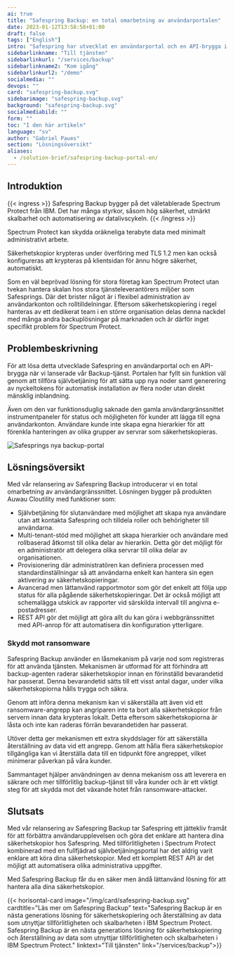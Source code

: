 ```yaml
---
ai: true
title: "Safespring Backup: en total omarbetning av användarportalen"
date: 2023-01-12T13:58:58+01:00
draft: false
tags: ["English"]
intro: "Safespring har utvecklat en användarportal och en API-brygga i samband med lanseringen av vår tjänst Safespring Backup."
sidebarlinkname: "Till tjänsten"
sidebarlinkurl: "/services/backup"
sidebarlinkname2: "Kom igång"
sidebarlinkurl2: "/demo"
socialmedia: ""
devops: ""
card: "safespring-backup.svg"
sidebarimage: "safespring-backup.svg"
background: "safespring-backup.svg"
socialmediabild: ""
form: ""
toc: "I den här artikeln"
language: "sv"
author: "Gabriel Paues"
section: "Lösningsöversikt"
aliases:
  - /solution-brief/safespring-backup-portal-en/
---
```


## Introduktion

{{< ingress >}}
Safespring Backup bygger på det väletablerade Spectrum Protect från IBM. Det har många styrkor, såsom hög säkerhet, utmärkt skalbarhet och automatisering av datalivscykeln.
{{< /ingress >}}

Spectrum Protect kan skydda oräkneliga terabyte data med minimalt administrativt arbete.

Säkerhetskopior krypteras under överföring med TLS 1.2 men kan också konfigureras att krypteras på klientsidan för ännu högre säkerhet, automatiskt.

Som en väl beprövad lösning för stora företag kan Spectrum Protect utan tvekan hantera skalan hos stora tjänsteleverantörers miljöer som Safesprings. Där det brister något är i flexibel administration av användarkonton och rolltilldelningar. Eftersom säkerhetskopiering i regel hanteras av ett dedikerat team i en större organisation delas denna nackdel med många andra backuplösningar på marknaden och är därför inget specifikt problem för Spectrum Protect.

## Problembeskrivning

För att lösa detta utvecklade Safespring en användarportal och en API-brygga när vi lanserade vår Backup-tjänst. Portalen har fyllt sin funktion väl genom att tillföra självbetjäning för att sätta upp nya noder samt generering av nyckeltokens för automatisk installation av flera noder utan direkt mänsklig inblandning.

Även om den var funktionsduglig saknade den gamla användargränssnittet instrumentpaneler för status och möjligheten för kunder att lägga till egna användarkonton. Användare kunde inte skapa egna hierarkier för att förenkla hanteringen av olika grupper av servrar som säkerhetskopieras.

![Safesprings nya backup-portal](/img/safespring-backup-portal.png)

## Lösningsöversikt

Med vår relansering av Safespring Backup introducerar vi en total omarbetning av användargränssnittet. Lösningen bygger på produkten Auwau Cloutility med funktioner som:

- Självbetjäning för slutanvändare med möjlighet att skapa nya användare utan att kontakta Safespring och tilldela roller och behörigheter till användarna.
- Multi-tenant-stöd med möjlighet att skapa hierarkier och användare med rollbaserad åtkomst till olika delar av hierarkin. Detta gör det möjligt för en administratör att delegera olika servrar till olika delar av organisationen.
- Provisionering där administratören kan definiera processen med standardinställningar så att användarna enkelt kan hantera sin egen aktivering av säkerhetskopieringar.
- Avancerad men lättanvänd rapportmotor som gör det enkelt att följa upp status för alla pågående säkerhetskopieringar. Det är också möjligt att schemalägga utskick av rapporter vid särskilda intervall till angivna e-postadresser.
- REST API gör det möjligt att göra allt du kan göra i webbgränssnittet med API-anrop för att automatisera din konfiguration ytterligare.

### Skydd mot ransomware

Safespring Backup använder en låsmekanism på varje nod som registreras för att använda tjänsten. Mekanismen är utformad för att förhindra att backup-agenten raderar säkerhetskopior innan en förinställd bevarandetid har passerat. Denna bevarandetid sätts till ett visst antal dagar, under vilka säkerhetskopiorna hålls trygga och säkra.

Genom att införa denna mekanism kan vi säkerställa att även vid ett ransomware-angrepp kan angriparen inte ta bort alla säkerhetskopior från servern innan data krypteras lokalt. Detta eftersom säkerhetskopiorna är låsta och inte kan raderas förrän bevarandetiden har passerat.

Utöver detta ger mekanismen ett extra skyddslager för att säkerställa återställning av data vid ett angrepp. Genom att hålla flera säkerhetskopior tillgängliga kan vi återställa data till en tidpunkt före angreppet, vilket minimerar påverkan på våra kunder.

Sammantaget hjälper användningen av denna mekanism oss att leverera en säkrare och mer tillförlitlig backup-tjänst till våra kunder och är ett viktigt steg för att skydda mot det växande hotet från ransomware-attacker.

## Slutsats

Med vår relansering av Safespring Backup tar Safespring ett jättekliv framåt för att förbättra användarupplevelsen och göra det enklare att hantera dina säkerhetskopior hos Safespring. Med tillförlitligheten i Spectrum Protect kombinerad med en fullfjädrad självbetjäningsportal har det aldrig varit enklare att köra dina säkerhetskopior. Med ett komplett REST API är det möjligt att automatisera olika administrativa uppgifter.

Med Safespring Backup får du en säker men ändå lättanvänd lösning för att hantera alla dina säkerhetskopior.

{{< horisontal-card image="/img/card/safespring-backup.svg" cardtitle="Läs mer om Safespring Backup" text="Safespring Backup är en nästa generations lösning för säkerhetskopiering och återställning av data som utnyttjar tillförlitligheten och skalbarheten i IBM Spectrum Protect. Safespring Backup är en nästa generations lösning för säkerhetskopiering och återställning av data som utnyttjar tillförlitligheten och skalbarheten i IBM Spectrum Protect." linktext="Till tjänsten" link="/services/backup">}}
